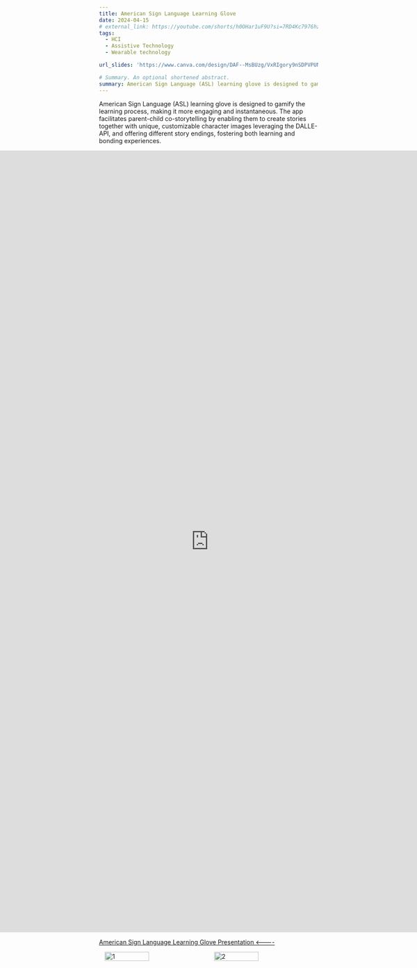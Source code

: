 ```yaml
---
title: American Sign Language Learning Glove
date: 2024-04-15
# external_link: https://youtube.com/shorts/h0OHar1uF9U?si=7RD4Kc7976hz_0Lw
tags:
  - HCI
  - Assistive Technology
  - Wearable technology

url_slides: 'https://www.canva.com/design/DAF--MsBUzg/VxRIgory9nSDPVPUNq7-hg/view?utm_content=DAF--MsBUzg&utm_campaign=designshare&utm_medium=link2&utm_source=uniquelinks&utlId=hbd10b1cec6'

# Summary. An optional shortened abstract.
summary: American Sign Language (ASL) learning glove is designed to gamify the learning process, making it more engaging and instantaneous. 
---
```


<!--more-->
American Sign Language (ASL) learning glove is designed to gamify the learning process, making it more engaging and instantaneous. The app facilitates parent-child co-storytelling by enabling them to create stories together with unique, customizable character images leveraging the DALLE-API, and offering different story endings, fostering both learning and bonding experiences.

<div style="position: relative; width: auto; height: 45vh; ">
  <iframe 
    src="https://www.youtube.com/embed/0MEXodG9u_o?si=6gjnVlWSjMIEXPhz" 
    style="position: absolute; top: 0; left: 50%; transform: translateX(-50%); height: 100%; width: 80vh;" 
    frameborder="0" 
    allow="accelerometer; autoplay; clipboard-write; encrypted-media; gyroscope; picture-in-picture; web-share" 
    allowfullscreen>
  </iframe>
</div>

<a href="https:&#x2F;&#x2F;www.canva.com&#x2F;design&#x2F;DAF--MsBUzg&#x2F;c2IMKQushQQ9uDoLBzwKog&#x2F;view?utm_content=DAF--MsBUzg&amp;utm_campaign=designshare&amp;utm_medium=embeds&amp;utm_source=link" target="_blank" rel="noopener">American Sign Language Learning Glove Presentation <----</a>

<div style="display: flex; justify-content: center; align-items: center; gap: 25px;">
  <img src="./IMG_1.png" alt="1" style="width: 45%;">
  <img src="./IMG_2.png" alt="2" style="width: 45%;">
</div>



